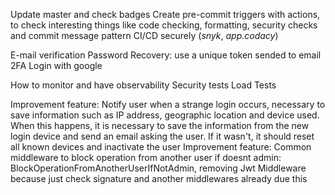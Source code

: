 Update master and check badges
Create pre-commit triggers with actions, to check interesting things like code checking, formatting, security checks and commit message pattern
CI/CD securely (_snyk_, _app.codacy_)

E-mail verification
Password Recovery: use a unique token sended to email
2FA
Login with google

How to monitor and have observability
Security tests
Load Tests

Improvement feature: Notify user when a strange login occurs, necessary to save information such as IP address, geographic location and device used. When this happens, it is necessary to save the information from the new login device and send an email asking the user. If it wasn't, it should reset all known devices and inactivate the user
Improvement feature: Common middleware to block operation from another user if doesnt admin: BlockOperationFromAnotherUserIfNotAdmin, removing Jwt Middleware because just check signature and another middlewares already due this